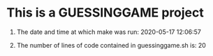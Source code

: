 # This is a GUESSINGGAME project

1. The date and time at which make was run:
2020-05-17 12:06:57

2. The number of lines of code contained in guessinggame.sh is:
20
